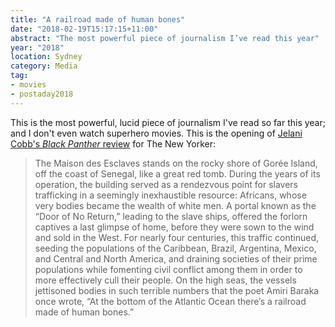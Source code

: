 ```yaml
---
title: "A railroad made of human bones"
date: "2018-02-19T15:17:15+11:00"
abstract: "The most powerful piece of journalism I’ve read this year"
year: "2018"
location: Sydney
category: Media
tag:
- movies
- postaday2018
---
```

This is the most powerful, lucid piece of journalism I've read so far this year; and I don't even watch superhero movies. This is the opening of [Jelani Cobb's *Black Panther* review] for The New Yorker:

> The Maison des Esclaves stands on the rocky shore of Gorée Island, off the coast of Senegal, like a great red tomb. During the years of its operation, the building served as a rendezvous point for slavers trafficking in a seemingly inexhaustible resource: Africans, whose very bodies became the wealth of white men. A portal known as the “Door of No Return,” leading to the slave ships, offered the forlorn captives a last glimpse of home, before they were sown to the wind and sold in the West. For nearly four centuries, this traffic continued, seeding the populations of the Caribbean, Brazil, Argentina, Mexico, and Central and North America, and draining societies of their prime populations while fomenting civil conflict among them in order to more effectively cull their people. On the high seas, the vessels jettisoned bodies in such terrible numbers that the poet Amiri Baraka once wrote, “At the bottom of the Atlantic Ocean there’s a railroad made of human bones.”

[Jelani Cobb's *Black Panther* review]: https://www.newyorker.com/news/daily-comment/black-panther-and-the-invention-of-africa

